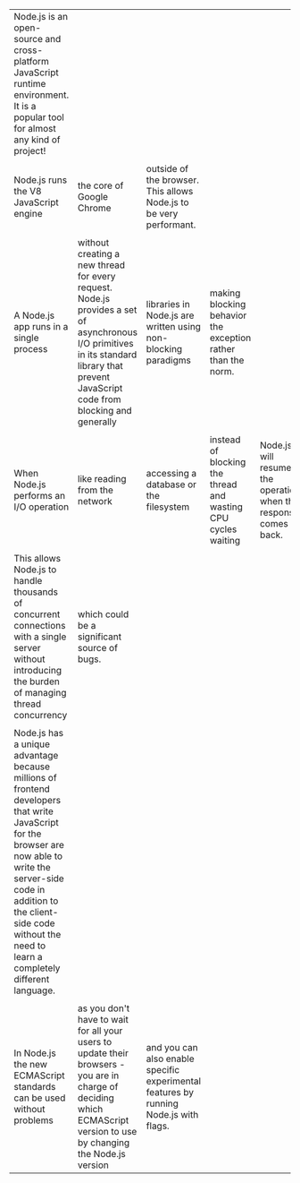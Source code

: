 | | | | | |
|-|-|-|-|-|
|Node.js is an open-source and cross-platform JavaScript runtime environment. It is a popular tool for almost any kind of project!| | | | |
| | | | | |
|Node.js runs the V8 JavaScript engine| the core of Google Chrome| outside of the browser. This allows Node.js to be very performant.| | |
| | | | | |
|A Node.js app runs in a single process| without creating a new thread for every request. Node.js provides a set of asynchronous I/O primitives in its standard library that prevent JavaScript code from blocking and generally| libraries in Node.js are written using non-blocking paradigms| making blocking behavior the exception rather than the norm.| |
| | | | | |
|When Node.js performs an I/O operation| like reading from the network| accessing a database or the filesystem| instead of blocking the thread and wasting CPU cycles waiting| Node.js will resume the operations when the response comes back.|
| | | | | |
|This allows Node.js to handle thousands of concurrent connections with a single server without introducing the burden of managing thread concurrency| which could be a significant source of bugs.| | | |
| | | | | |
|Node.js has a unique advantage because millions of frontend developers that write JavaScript for the browser are now able to write the server-side code in addition to the client-side code without the need to learn a completely different language.| | | | |
| | | | | |
|In Node.js the new ECMAScript standards can be used without problems| as you don't have to wait for all your users to update their browsers - you are in charge of deciding which ECMAScript version to use by changing the Node.js version| and you can also enable specific experimental features by running Node.js with flags.| | |
